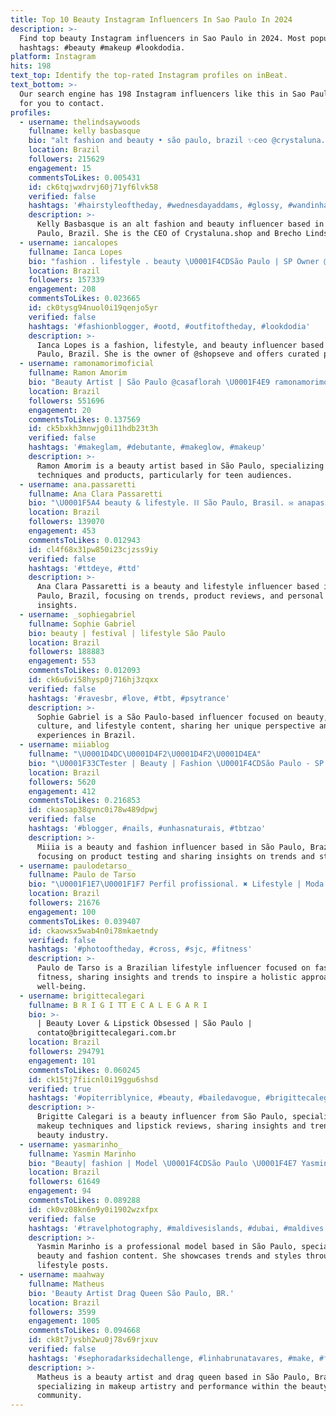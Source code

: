 ```yaml
---
title: Top 10 Beauty Instagram Influencers In Sao Paulo In 2024
description: >-
  Find top beauty Instagram influencers in Sao Paulo in 2024. Most popular
  hashtags: #beauty #makeup #lookdodia.
platform: Instagram
hits: 198
text_top: Identify the top-rated Instagram profiles on inBeat.
text_bottom: >-
  Our search engine has 198 Instagram influencers like this in Sao Paulo, Brazil
  for you to contact.
profiles:
  - username: thelindsaywoods
    fullname: kelly basbasque
    bio: "alt fashion and beauty • são paulo, brazil ✨ceo @crystaluna.shop / @brecholindsay \U0001F31Ccollabs: hello.lindsaywoods@gmail.com + more"
    location: Brazil
    followers: 215629
    engagement: 15
    commentsToLikes: 0.005431
    id: ck6tqjwxdrvj60j71yf6lvk58
    verified: false
    hashtags: '#hairstyleoftheday, #wednesdayaddams, #glossy, #wandinhaaddams'
    description: >-
      Kelly Basbasque is an alt fashion and beauty influencer based in São
      Paulo, Brazil. She is the CEO of Crystaluna.shop and Brecho Lindsay.
  - username: iancalopes
    fullname: Ianca Lopes
    bio: "fashion . lifestyle . beauty \U0001F4CDSão Paulo | SP Owner @shopseve Compre meus presets aqui ↓"
    location: Brazil
    followers: 157339
    engagement: 208
    commentsToLikes: 0.023665
    id: ck0tysg94nuol0i19qenjo5yr
    verified: false
    hashtags: '#fashionblogger, #ootd, #outfitoftheday, #lookdodia'
    description: >-
      Ianca Lopes is a fashion, lifestyle, and beauty influencer based in São
      Paulo, Brazil. She is the owner of @shopseve and offers curated presets.
  - username: ramonamorimoficial
    fullname: Ramon Amorim
    bio: "Beauty Artist | São Paulo @casaflorah \U0001F4E9 ramonamorimoficial@gmail.com Link venda/livro Maquiagem Teen \U0001F447\U0001F3FB"
    location: Brazil
    followers: 551696
    engagement: 20
    commentsToLikes: 0.137569
    id: ck5bxkh3mnwjg0i11hdb23t3h
    verified: false
    hashtags: '#makeglam, #debutante, #makeglow, #makeup'
    description: >-
      Ramon Amorim is a beauty artist based in São Paulo, specializing in makeup
      techniques and products, particularly for teen audiences.
  - username: ana.passaretti
    fullname: Ana Clara Passaretti
    bio: "\U0001F5A4 beauty & lifestyle. ⛓️ São Paulo, Brasil. ✉️ anapassaretti@agenciabae.com \U0001F913 @anaheartbooks"
    location: Brazil
    followers: 139070
    engagement: 453
    commentsToLikes: 0.012943
    id: cl4f68x31pw850i23cjzss9iy
    verified: false
    hashtags: '#ttdeye, #ttd'
    description: >-
      Ana Clara Passaretti is a beauty and lifestyle influencer based in São
      Paulo, Brazil, focusing on trends, product reviews, and personal style
      insights.
  - username: _sophiegabriel
    fullname: Sophie Gabriel
    bio: beauty | festival | lifestyle São Paulo
    location: Brazil
    followers: 188883
    engagement: 553
    commentsToLikes: 0.012093
    id: ck6u6vi58hysp0j716hj3zqxx
    verified: false
    hashtags: '#ravesbr, #love, #tbt, #psytrance'
    description: >-
      Sophie Gabriel is a São Paulo-based influencer focused on beauty, festival
      culture, and lifestyle content, sharing her unique perspective and
      experiences in Brazil.
  - username: miiablog
    fullname: "\U0001D4DC\U0001D4F2\U0001D4F2\U0001D4EA"
    bio: "\U0001F33CTester | Beauty | Fashion \U0001F4CDSão Paulo - SP \U0001F452 Idealizadora @closetnoventaoficial \U0001F49B daughter of God \U0001F463 Belle e Cauê"
    location: Brazil
    followers: 5620
    engagement: 412
    commentsToLikes: 0.216853
    id: ckaosap38qvnc0i78w489dpwj
    verified: false
    hashtags: '#blogger, #nails, #unhasnaturais, #tbtzao'
    description: >-
      Miiia is a beauty and fashion influencer based in São Paulo, Brazil,
      focusing on product testing and sharing insights on trends and styles.
  - username: paulodetarso_
    fullname: Paulo de Tarso
    bio: "\U0001F1E7\U0001F1F7 Perfil profissional. ✖️ Lifestyle | Moda | Fitness \U0001F531 @flay_online"
    location: Brazil
    followers: 21676
    engagement: 100
    commentsToLikes: 0.039407
    id: ckaowsx5wab4n0i78mkaetndy
    verified: false
    hashtags: '#photooftheday, #cross, #sjc, #fitness'
    description: >-
      Paulo de Tarso is a Brazilian lifestyle influencer focused on fashion and
      fitness, sharing insights and trends to inspire a holistic approach to
      well-being.
  - username: brigittecalegari
    fullname: B R I G I TT E C A L E G A R I
    bio: >-
      | Beauty Lover & Lipstick Obsessed | São Paulo |
      contato@brigittecalegari.com.br
    location: Brazil
    followers: 294791
    engagement: 101
    commentsToLikes: 0.060245
    id: ck15tj7fiicnl0i19ggu6shsd
    verified: true
    hashtags: '#opiterriblynice, #beauty, #bailedavogue, #brigittecalegari'
    description: >-
      Brigitte Calegari is a beauty influencer from São Paulo, specializing in
      makeup techniques and lipstick reviews, sharing insights and trends in the
      beauty industry.
  - username: yasmarinho_
    fullname: Yasmin Marinho
    bio: "Beauty| fashion | Model \U0001F4CDSão Paulo \U0001F4E7 Yasmin@youngdigital.com.br @fordmodelsbrasil"
    location: Brazil
    followers: 61649
    engagement: 94
    commentsToLikes: 0.089288
    id: ck0vz08kn6n9y0i1902wzxfpx
    verified: false
    hashtags: '#travelphotography, #maldivesislands, #dubai, #maldives'
    description: >-
      Yasmin Marinho is a professional model based in São Paulo, specializing in
      beauty and fashion content. She showcases trends and styles through her
      lifestyle posts.
  - username: maahway
    fullname: Matheus
    bio: 'Beauty Artist Drag Queen São Paulo, BR.'
    location: Brazil
    followers: 3599
    engagement: 1005
    commentsToLikes: 0.094668
    id: ck8t7jvsbh2wu0j78v69rjxuv
    verified: false
    hashtags: '#sephoradarksidechallenge, #linhabrunatavares, #make, #fentybeauty'
    description: >-
      Matheus is a beauty artist and drag queen based in São Paulo, Brazil,
      specializing in makeup artistry and performance within the beauty
      community.
---
```


